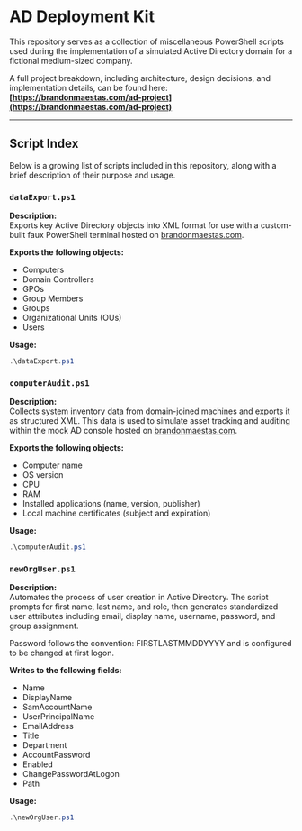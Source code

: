 # AD Deployment Kit

This repository serves as a collection of miscellaneous PowerShell scripts used during the implementation of a simulated Active Directory domain for a fictional medium-sized company.

A full project breakdown, including architecture, design decisions, and implementation details, can be found here:  
**[https://brandonmaestas.com/ad-project](https://brandonmaestas.com/ad-project)**

---

## Script Index

Below is a growing list of scripts included in this repository, along with a brief description of their purpose and usage.

### `dataExport.ps1`

**Description:**  
Exports key Active Directory objects into XML format for use with a custom-built faux PowerShell terminal hosted on [brandonmaestas.com](https://brandonmaestas.com/ad-project).

**Exports the following objects:**
- Computers
- Domain Controllers
- GPOs
- Group Members
- Groups
- Organizational Units (OUs)
- Users

**Usage:**
```powershell
.\dataExport.ps1
```

### `computerAudit.ps1`
**Description:**  
Collects system inventory data from domain-joined machines and exports it as structured XML. This data is used to simulate asset tracking and auditing within the mock AD console hosted on [brandonmaestas.com](https://brandonmaestas.com/ad-project).

**Exports the following objects:**
- Computer name
- OS version
- CPU
- RAM
- Installed applications (name, version, publisher)
- Local machine certificates (subject and expiration)

**Usage:**
```powershell
.\computerAudit.ps1
```

### `newOrgUser.ps1`
**Description:**  
Automates the process of user creation in Active Directory. The script prompts for first name, last name, and role, then generates standardized user attributes including email, display name, username, password, and group assignment.

Password follows the convention: FIRSTLASTMMDDYYYY and is configured to be changed at first logon.

**Writes to the following fields:**
- Name
- DisplayName
- SamAccountName
- UserPrincipalName
- EmailAddress
- Title
- Department
- AccountPassword
- Enabled
- ChangePasswordAtLogon
- Path

**Usage:**
```powershell
.\newOrgUser.ps1
```
